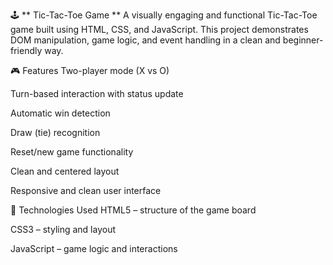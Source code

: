 🕹️ ** Tic-Tac-Toe Game **
A visually engaging and functional Tic-Tac-Toe game built using HTML, CSS, and JavaScript. This project demonstrates DOM manipulation, game logic, and event handling in a clean and beginner-friendly way.

🎮 Features
Two-player mode (X vs O)

Turn-based interaction with status update

Automatic win detection

Draw (tie) recognition

Reset/new game functionality

Clean and centered layout

Responsive and clean user interface

📁 Technologies Used
HTML5 – structure of the game board

CSS3 – styling and layout

JavaScript – game logic and interactions

